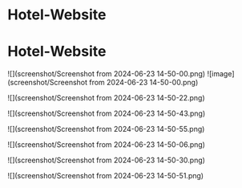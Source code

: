 # Hotel-Website
# Hotel-Website

![](screenshot/Screenshot from 2024-06-23 14-50-00.png)
![image](screenshot/Screenshot from 2024-06-23 14-50-00.png)

![](screenshot/Screenshot from 2024-06-23 14-50-22.png)

![](screenshot/Screenshot from 2024-06-23 14-50-43.png)

![](screenshot/Screenshot from 2024-06-23 14-50-55.png)

![](screenshot/Screenshot from 2024-06-23 14-50-06.png)

![](screenshot/Screenshot from 2024-06-23 14-50-30.png)

![](screenshot/Screenshot from 2024-06-23 14-50-51.png)

